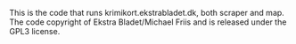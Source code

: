 This is the code that runs krimikort.ekstrabladet.dk, both scraper and map. The code copyright of Ekstra Bladet/Michael Friis and is released under the GPL3 license.